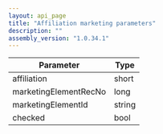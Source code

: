 ```yaml
---
layout: api_page
title: "Affiliation marketing parameters"
description: ""
assembly_version: "1.0.34.1"
---
```



| Parameter | Type |
| --------- | ---- |
| affiliation | short |
| marketingElementRecNo | long |
| marketingElementId | string |
| checked | bool |

